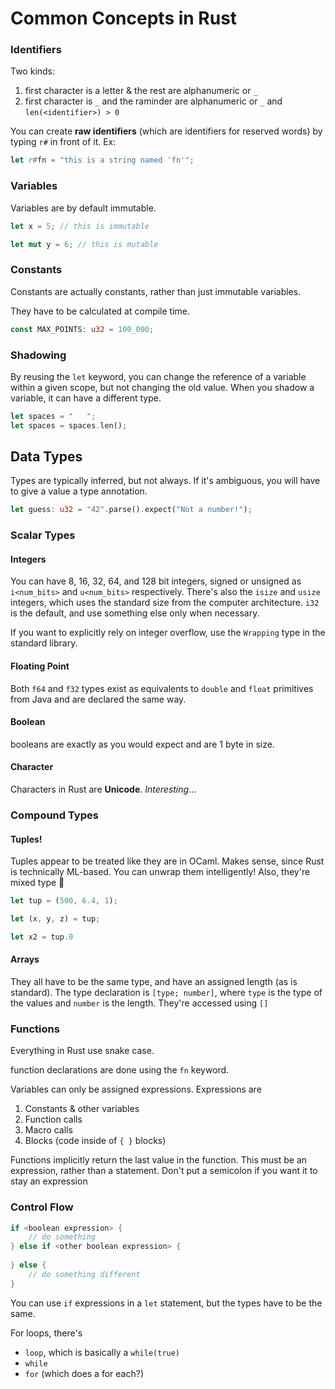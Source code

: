 # Common Concepts in Rust

### Identifiers

Two kinds:

1. first character is a letter & the rest are alphanumeric or `_`
2. first character is `_` and the raminder are alphanumeric or `_` and `len(<identifier>) > 0`

You can create __raw identifiers__ (which are identifiers for reserved words) by typing `r#` in front of it. Ex:

```rust
let r#fn = "this is a string named 'fn'";
```

### Variables

Variables are by default immutable.

```rust
let x = 5; // this is immutable

let mut y = 6; // this is mutable
```

### Constants

Constants are actually constants, rather than just immutable variables.

They have to be calculated at compile time. 

```rust
const MAX_POINTS: u32 = 100_000;
```



### Shadowing

By reusing the `let` keyword, you can change the reference of a variable within a given scope, but not changing the old value. When you shadow a variable, it can have a different type.

```rust
let spaces = "   ";
let spaces = spaces.len();
```



## Data Types

Types are typically inferred, but not always. If it's ambiguous, you will have to give a value a type annotation.

```rust
let guess: u32 = "42".parse().expect("Not a number!");
```

### Scalar Types

#### Integers

You can have 8, 16, 32, 64, and 128 bit integers, signed or unsigned as `i<num_bits>` and `u<num_bits>` respectively. There's also the `isize` and `usize` integers, which uses the standard size from the computer architecture. `i32` is the default, and use something else only when necessary. 

If you want to explicitly rely on integer overflow, use the `Wrapping` type in the standard library.

#### Floating Point

Both `f64` and `f32` types exist as equivalents to `double` and `float` primitives from Java and are declared the same way.

#### Boolean

booleans are exactly as you would expect and are 1 byte in size.

#### Character

Characters in Rust are __Unicode__. _Interesting_...

### Compound Types

#### Tuples! 

Tuples appear to be treated like they are in OCaml. Makes sense, since Rust is technically ML-based. You can unwrap them intelligently! Also, they're mixed type :clap:

```rust
let tup = (500, 6.4, 1);

let (x, y, z) = tup;

let x2 = tup.0
```

#### Arrays

They all have to be the same type, and have an assigned length (as is standard). The type declaration is `[type; number]`, where `type` is the type of the values and `number` is the length. They're accessed using `[]`



### Functions

Everything in Rust use snake case.

function declarations are done using the `fn` keyword.

Variables can only be assigned expressions. Expressions are 

1. Constants & other variables
2. Function calls
3. Macro calls
4. Blocks (code inside of `{ }` blocks)

Functions implicitly return the last value in the function. This must be an expression, rather than a statement. Don't put a semicolon if you want it to stay an expression

### Control Flow

```rust
if <boolean expression> {
    // do something
} else if <other boolean expression> {
    
} else {
    // do something different
}
```

You can use `if` expressions in a `let` statement, but the types have to be the same.



For loops, there's 

- `loop`, which is basically a `while(true)`
- `while`
- `for` (which does a for each?)